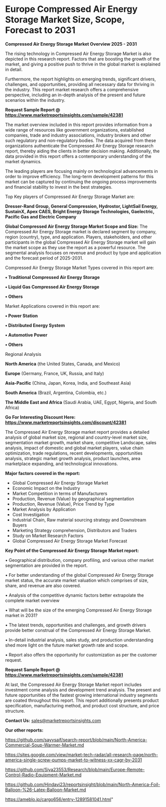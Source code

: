 # Europe Compressed Air Energy Storage Market Size, Scope, Forecast to 2031

<Strong> Compressed Air Energy Storage Market Overview 2025 - 2031</strong>

The rising technology in Compressed Air Energy Storage Market is also depicted in this research report. Factors that are boosting the growth of the market, and giving a positive push to thrive in the global market is explained in detail.

Furthermore, the report highlights on emerging trends, significant drivers, challenges, and opportunities, providing all necessary data for thriving in the industry. This report market research offers a comprehensive perspective, including an in-depth analysis of the present and future scenarios within the industry.

<strong>Request Sample Report @ <a href=https://www.marketreportsinsights.com/sample/42381>https://www.marketreportsinsights.com/sample/42381</a></strong>

The market overview included in this report provides information from a wide range of resources like government organizations, established companies, trade and industry associations, industry brokers and other such regulatory and non-regulatory bodies. The data acquired from these organizations authenticate the Compressed Air Energy Storage research report, thereby aiding the clients in better decision making. Additionally, the data provided in this report offers a contemporary understanding of the market dynamics.

The leading players are focusing mainly on technological advancements in order to improve efficiency. The long-term development patterns for this market can be captured by continuing the ongoing process improvements and financial stability to invest in the best strategies.

Top Key players of Compressed Air Energy Storage Market are:

<strong>Dresser-Rand Group, General Compression, Hydrostor, LightSail Energy, SustainX, Apex CAES, Bright Energy Storage Technologies, Gaelectric, Pacific Gas and Electric Company</strong>

<strong><b>Global Compressed Air Energy Storage Market Scope and Size:</b></strong>
The Compressed Air Energy Storage market is declared segment by company, region (country), type, and application. Players, stakeholders, and other participants in the global Compressed Air Energy Storage market will gain the market scope as they use the report as a powerful resource. The segmental analysis focuses on revenue and product by type and application and the forecast period of 2025-2031.

Compressed Air Energy Storage Market Types covered in this report are:

<strong>•  Traditional Compressed Air Energy Storage

•  Liquid Gas Compressed Air Energy Storage

•  Others</strong>

Market Applications covered in this report are:

<strong>•  Power Station

•  Distributed Energy System

•  Automotive Power

•  Others</strong> 

Regional Analysis

<strong>North America</strong> (the United States, Canada, and Mexico)

<strong>Europe</strong> (Germany, France, UK, Russia, and Italy)

<strong>Asia-Pacific</strong> (China, Japan, Korea, India, and Southeast Asia)

<strong>South America</strong> (Brazil, Argentina, Colombia, etc.)

<strong>The Middle East and Africa</strong> (Saudi Arabia, UAE, Egypt, Nigeria, and South Africa)

<strong>Go For Interesting Discount Here: <a href=https://www.marketreportsinsights.com/discount/42381>https://www.marketreportsinsights.com/discount/42381</a></strong>

The Compressed Air Energy Storage market report provides a detailed analysis of global market size, regional and country-level market size, segmentation market growth, market share, competitive Landscape, sales analysis, impact of domestic and global market players, value chain optimization, trade regulations, recent developments, opportunities analysis, strategic market growth analysis, product launches, area marketplace expanding, and technological innovations.

<strong><b>Major factors covered in the report:</b></strong>
<ul>
  <li>Global Compressed Air Energy Storage Market </li>
  <li>Economic Impact on the Industry</li>
  <li>Market Competition in terms of Manufacturers</li>
  <li>Production, Revenue (Value) by geographical segmentation</li>
  <li>Production, Revenue (Value), Price Trend by Type</li>
  <li>Market Analysis by Application</li>
  <li>Cost Investigation</li>
  <li>Industrial Chain, Raw material sourcing strategy and Downstream Buyers</li>
  <li>Marketing Strategy comprehension, Distributors and Traders</li>
  <li>Study on Market Research Factors</li>
  <li>Global Compressed Air Energy Storage Market Forecast</li>
</ul>

<strong><b>Key Point of the Compressed Air Energy Storage Market report:</b></strong>

• Geographical distribution, company profiling, and various other market segmentation are provided in the report.

• For better understanding of the global Compressed Air Energy Storage market status, the accurate market valuation which comprises of size, share, and revenue are also covered.

• Analysis of the competitive dynamic factors better extrapolate the complete market overview

• What will be the size of the emerging Compressed Air Energy Storage market in 2031?

• The latest trends, opportunities and challenges, and growth drivers provide better construal of the Compressed Air Energy Storage Market.

• In-detail industrial analysis, sales study, and production understanding shed more light on the future market growth rate and scope.

• Report also offers the opportunity for customization as per the customer request.

<strong>Request Sample Report @ <a href=https://www.marketreportsinsights.com/sample/42381>https://www.marketreportsinsights.com/sample/42381</a></strong>

At last, the Compressed Air Energy Storage Market report includes investment come analysis and development trend analysis. The present and future opportunities of the fastest growing international industry segments are coated throughout this report. This report additionally presents product specification, manufacturing method, and product cost structure, and price structure.

<strong>Contact Us:</strong>
sales@marketreportsinsights.com

<strong>Our other reports:</strong>

<a href=https://github.com/sayysaif/search-report/blob/main/North-America-Commercial-Soup-Warmer-Market.md>https://github.com/sayysaif/search-report/blob/main/North-America-Commercial-Soup-Warmer-Market.md</a>

<a href=https://sites.google.com/view/market-tech-radar/all-research-page/north-america-single-screw-pumps-market-to-witness-xx-cagr-by-2031>https://sites.google.com/view/market-tech-radar/all-research-page/north-america-single-screw-pumps-market-to-witness-xx-cagr-by-2031</a>

<a href=https://github.com/Siya23553/Research/blob/main/Europe-Remote-Control-Radio-Equipment-Market.md>https://github.com/Siya23553/Research/blob/main/Europe-Remote-Control-Radio-Equipment-Market.md</a>

<a href=https://github.com/Hindavi23/reportsinsight/blob/main/North-America-Foil-Balloon-%26-Latex-Balloon-Market.md>https://github.com/Hindavi23/reportsinsight/blob/main/North-America-Foil-Balloon-%26-Latex-Balloon-Market.md</a>

<a href=https://ameblo.jp/cargo656/entry-12891581041.html>https://ameblo.jp/cargo656/entry-12891581041.html</a>"
